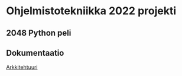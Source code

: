 # Ohjelmistotekniikka 2022 projekti
## 2048 Python peli

## Dokumentaatio

[Arkkitehtuuri](https://github.com/Jusq17/ot-harjoitustyo/blob/master/Dokumentaatio/arkkitehtuuri.md)
